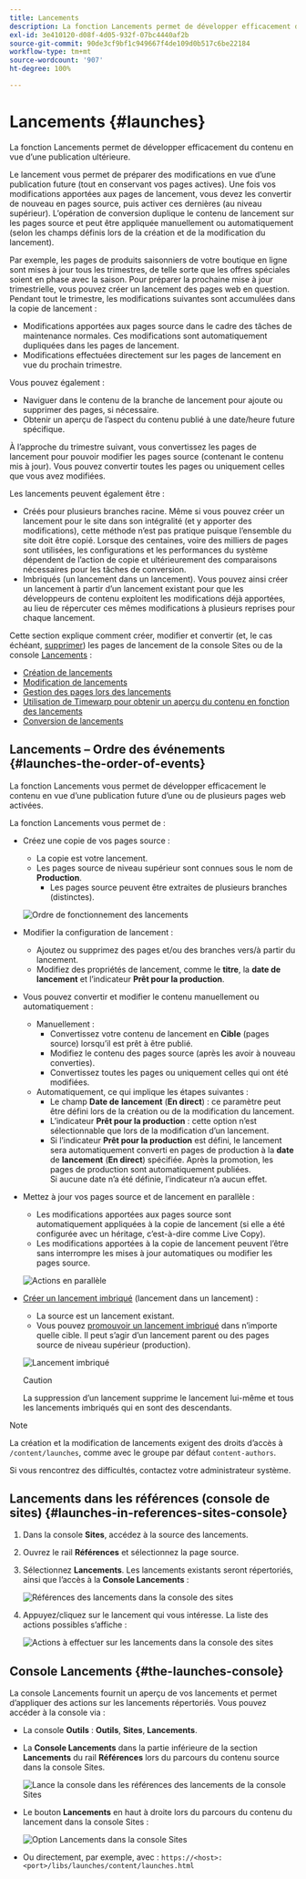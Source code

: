 ```yaml
---
title: Lancements
description: La fonction Lancements permet de développer efficacement du contenu en vue d’une publication ultérieure. Les lancements permettent de préparer les modifications pour une publication à venir, tout en conservant vos pages actuelles.
exl-id: 3e410120-d08f-4d05-932f-07bc4440af2b
source-git-commit: 90de3cf9bf1c949667f4de109d0b517c6be22184
workflow-type: tm+mt
source-wordcount: '907'
ht-degree: 100%

---
```


# Lancements {#launches}

La fonction Lancements permet de développer efficacement du contenu en vue d’une publication ultérieure.

Le lancement vous permet de préparer des modifications en vue d’une publication future (tout en conservant vos pages actives). Une fois vos modifications apportées aux pages de lancement, vous devez les convertir de nouveau en pages source, puis activer ces dernières (au niveau supérieur). L’opération de conversion duplique le contenu de lancement sur les pages source et peut être appliquée manuellement ou automatiquement (selon les champs définis lors de la création et de la modification du lancement).

Par exemple, les pages de produits saisonniers de votre boutique en ligne sont mises à jour tous les trimestres, de telle sorte que les offres spéciales soient en phase avec la saison. Pour préparer la prochaine mise à jour trimestrielle, vous pouvez créer un lancement des pages web en question. Pendant tout le trimestre, les modifications suivantes sont accumulées dans la copie de lancement :

* Modifications apportées aux pages source dans le cadre des tâches de maintenance normales. Ces modifications sont automatiquement dupliquées dans les pages de lancement.
* Modifications effectuées directement sur les pages de lancement en vue du prochain trimestre.

Vous pouvez également :

* Naviguer dans le contenu de la branche de lancement pour ajoute ou supprimer des pages, si nécessaire.
* Obtenir un aperçu de l’aspect du contenu publié à une date/heure future spécifique.

À l’approche du trimestre suivant, vous convertissez les pages de lancement pour pouvoir modifier les pages source (contenant le contenu mis à jour). Vous pouvez convertir toutes les pages ou uniquement celles que vous avez modifiées.

Les lancements peuvent également être :

* Créés pour plusieurs branches racine. Même si vous pouvez créer un lancement pour le site dans son intégralité (et y apporter des modifications), cette méthode n’est pas pratique puisque l’ensemble du site doit être copié. Lorsque des centaines, voire des milliers de pages sont utilisées, les configurations et les performances du système dépendent de l’action de copie et ultérieurement des comparaisons nécessaires pour les tâches de conversion.
* Imbriqués (un lancement dans un lancement). Vous pouvez ainsi créer un lancement à partir d’un lancement existant pour que les développeurs de contenu exploitent les modifications déjà apportées, au lieu de répercuter ces mêmes modifications à plusieurs reprises pour chaque lancement.

Cette section explique comment créer, modifier et convertir (et, le cas échéant, [supprimer](/help/sites-cloud/authoring/launches/creating.md#deleting-a-launch)) les pages de lancement de la console Sites ou de la console [Lancements](#the-launches-console) :

* [Création de lancements](/help/sites-cloud/authoring/launches/creating.md)
* [Modification de lancements](/help/sites-cloud/authoring/launches/editing.md)
* [Gestion des pages lors des lancements](/help/sites-cloud/authoring/launches/managing-pages.md)
* [Utilisation de Timewarp pour obtenir un aperçu du contenu en fonction des lancements](/help/sites-cloud/authoring/launches/preview.md)
* [Conversion de lancements](/help/sites-cloud/authoring/launches/promoting.md)

## Lancements – Ordre des événements {#launches-the-order-of-events}

La fonction Lancements vous permet de développer efficacement le contenu en vue d’une publication future d’une ou de plusieurs pages web activées.

La fonction Lancements vous permet de :

* Créez une copie de vos pages source :
   * La copie est votre lancement.
   * Les pages source de niveau supérieur sont connues sous le nom de **Production**.
      * Les pages source peuvent être extraites de plusieurs branches (distinctes).

   ![Ordre de fonctionnement des lancements](/help/sites-cloud/authoring/assets/launches-order.png)

* Modifier la configuration de lancement :
   * Ajoutez ou supprimez des pages et/ou des branches vers/à partir du lancement.
   * Modifiez des propriétés de lancement, comme le **titre**, la **date de lancement** et l’indicateur **Prêt pour la production**.
* Vous pouvez convertir et modifier le contenu manuellement ou automatiquement :
   * Manuellement :
      * Convertissez votre contenu de lancement en **Cible** (pages source) lorsqu’il est prêt à être publié.
      * Modifiez le contenu des pages source (après les avoir à nouveau converties).
      * Convertissez toutes les pages ou uniquement celles qui ont été modifiées.
   * Automatiquement, ce qui implique les étapes suivantes :
      * Le champ **Date de** **lancement** (**En direct**) : ce paramètre peut être défini lors de la création ou de la modification du lancement.
      * L’indicateur **Prêt pour la production** : cette option n’est sélectionnable que lors de la modification d’un lancement.
      * Si l’indicateur **Prêt pour la production** est défini, le lancement sera automatiquement converti en pages de production à la **date** de **lancement** (**En direct**) spécifiée. Après la promotion, les pages de production sont automatiquement publiées.\
         Si aucune date n’a été définie, l’indicateur n’a aucun effet.
* Mettez à jour vos pages source et de lancement en parallèle :
   * Les modifications apportées aux pages source sont automatiquement appliquées à la copie de lancement (si elle a été configurée avec un héritage, c’est-à-dire comme Live Copy).
   * Les modifications apportées à la copie de lancement peuvent l’être sans interrompre les mises à jour automatiques ou modifier les pages source.

   ![Actions en parallèle](/help/sites-cloud/authoring/assets/launches-parallel.png)

* [Créer un lancement imbriqué](/help/sites-cloud/authoring/launches/creating.md#creating-a-nested-launch) (lancement dans un lancement) :
   * La source est un lancement existant.
   * Vous pouvez [promouvoir un lancement imbriqué](/help/sites-cloud/authoring/launches/promoting.md#promoting-a-nested-launch) dans n’importe quelle cible. Il peut s’agir d’un lancement parent ou des pages source de niveau supérieur (production).

   ![Lancement imbriqué](/help/sites-cloud/authoring/assets/launches-nested.png)

   >[!CAUTION]
   >
   >La suppression d’un lancement supprime le lancement lui-même et tous les lancements imbriqués qui en sont des descendants.

>[!NOTE]
>
>La création et la modification de lancements exigent des droits d’accès à `/content/launches`, comme avec le groupe par défaut `content-authors`.
>
>Si vous rencontrez des difficultés, contactez votre administrateur système.

## Lancements dans les références (console de sites) {#launches-in-references-sites-console}

1. Dans la console **Sites**, accédez à la source des lancements.
1. Ouvrez le rail **Références** et sélectionnez la page source.
1. Sélectionnez **Lancements**. Les lancements existants seront répertoriés, ainsi que l’accès à la **Console Lancements** :

   ![Références des lancements dans la console des sites](/help/sites-cloud/authoring/assets/launches-references.png)

1. Appuyez/cliquez sur le lancement qui vous intéresse. La liste des actions possibles s’affiche :

   ![Actions à effectuer sur les lancements dans la console des sites](/help/sites-cloud/authoring/assets/launches-references-actions.png)

## Console Lancements {#the-launches-console}

La console Lancements fournit un aperçu de vos lancements et permet d’appliquer des actions sur les lancements répertoriés. Vous pouvez accéder à la console via :

* La console **Outils** : **Outils**, **Sites**, **Lancements**.

* La **Console Lancements** dans la partie inférieure de la section **Lancements** du rail **Références** lors du parcours du contenu source dans la console Sites.

   ![Lance la console dans les références des lancements de la console Sites](/help/sites-cloud/authoring/assets/launches-references.png)

* Le bouton **Lancements** en haut à droite lors du parcours du contenu du lancement dans la console Sites :

   ![Option Lancements dans la console Sites](/help/sites-cloud/authoring/assets/launches-console-navigate-launch-content.png)

* Ou directement, par exemple, avec :
   `https://<host>:<port>/libs/launches/content/launches.html`

